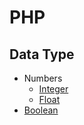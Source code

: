 # PHP
## Data Type
- Numbers
    - [Integer](datatype-integer.php)
    - [Float](datatype-float.php)
- [Boolean](datatype-boolean.php)
